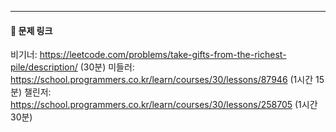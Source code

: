 ---
#### 🔗 문제 링크
비기너: https://leetcode.com/problems/take-gifts-from-the-richest-pile/description/ (30분)
미들러: https://school.programmers.co.kr/learn/courses/30/lessons/87946 (1시간 15분)
챌린저: https://school.programmers.co.kr/learn/courses/30/lessons/258705 (1시간 30분)